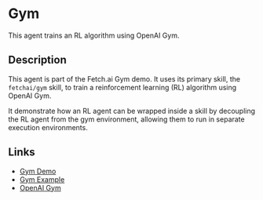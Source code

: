 # Gym

This agent trains an RL algorithm using OpenAI Gym.

## Description

This agent is part of the Fetch.ai Gym demo. It uses its primary skill, the `fetchai/gym` skill, to train a reinforcement learning (RL) algorithm using OpenAI Gym.

It demonstrate how an RL agent can be wrapped inside a skill by decoupling the RL agent from the gym environment, allowing them to run in separate execution environments.

## Links

* <a href="https://docs.fetch.ai/aea/gym-skill/" target="_blank">Gym Demo</a>
* <a href="https://docs.fetch.ai/aea/gym-example/" target="_blank">Gym Example</a>
* <a href="https://github.com/openai/gym" target="_blank">OpenAI Gym</a>